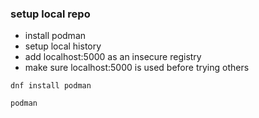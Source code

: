 ### setup local repo

- install podman
- setup local history
- add localhost:5000 as an insecure registry
- make sure localhost:5000 is used before trying others  

```
dnf install podman
```
  
```
podman 
```
